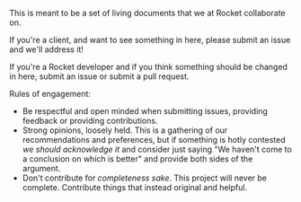This is meant to be a set of living documents that we at Rocket collaborate on.

If you're a client, and want to see something in here, please submit an issue and we'll address it!

If you're a Rocket developer and if you think something should be changed in here, submit an issue or submit a pull request.

Rules of engagement:

- Be respectful and open minded when submitting issues, providing feedback or providing contributions.
- Strong opinions, loosely held. This is a gathering of our recommendations and preferences, but if something is hotly contested _we should acknowledge it_ and consider just saying "We haven't come to a conclusion on which is better" and provide both sides of the argument.
- Don't contribute for _completeness sake_. This project will never be complete. Contribute things that instead original and helpful.

